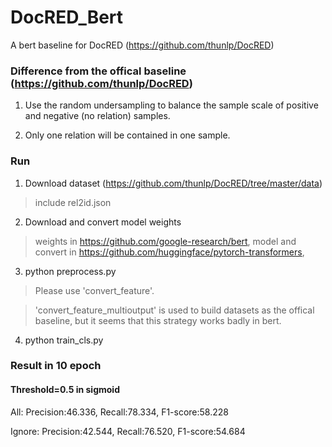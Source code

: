 # DocRED_Bert

A bert baseline for DocRED (https://github.com/thunlp/DocRED)

### Difference from the offical baseline (https://github.com/thunlp/DocRED)

1. Use the random undersampling to balance the sample scale of positive and negative (no relation) samples.

2. Only one relation will be contained in one sample.

### Run
1. Download dataset (https://github.com/thunlp/DocRED/tree/master/data)

> include rel2id.json

2. Download and convert model weights

> weights in https://github.com/google-research/bert, model and convert in https://github.com/huggingface/pytorch-transformers, 

3. python preprocess.py

> Please use 'convert_feature'.

> 'convert_feature_multioutput' is used to build datasets as the offical baseline, but it seems that this strategy works badly in bert.

4. python train_cls.py

### Result in 10 epoch

#### Threshold=0.5 in sigmoid

All: Precision:46.336, Recall:78.334, F1-score:58.228

Ignore: Precision:42.544, Recall:76.520, F1-score:54.684

